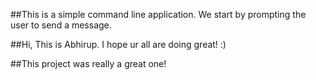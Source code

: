##This is a simple command line application. We start by prompting the user to send a message.

##Hi, This is Abhirup. I hope ur all are doing great! :)

##This project was really a great one!
